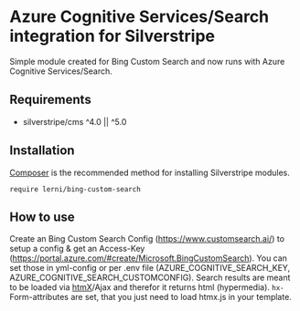 # Azure Cognitive Services/Search integration for Silverstripe

Simple module created for Bing Custom Search and now runs with Azure Cognitive Services/Search.

## Requirements
- silverstripe/cms ^4.0 || ^5.0

## Installation
[Composer](https://getcomposer.org/) is the recommended method for installing Silverstripe modules.

```
require lerni/bing-custom-search
```

## How to use
Create an Bing Custom Search Config (https://www.customsearch.ai/) to setup a config & get an Access-Key (https://portal.azure.com/#create/Microsoft.BingCustomSearch). You can set those in yml-config or per .env file (AZURE_COGNITIVE_SEARCH_KEY, AZURE_COGNITIVE_SEARCH_CUSTOMCONFIG). Search results are meant to be loaded via [htmX](https://htmx.org/)/Ajax and therefor it returns html (hypermedia). `hx-` Form-attributes are set, that you just need to load htmx.js in your template.
